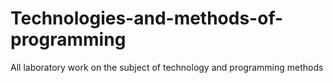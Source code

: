 # Technologies-and-methods-of-programming
All laboratory work on the subject of technology and programming methods
